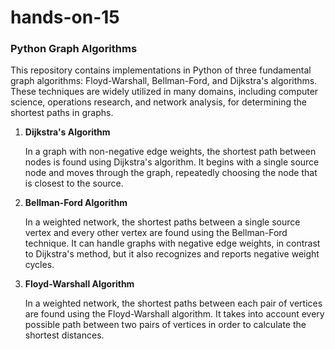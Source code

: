 # hands-on-15

### Python Graph Algorithms

This repository contains implementations in Python of three fundamental graph algorithms: Floyd-Warshall, Bellman-Ford, and Dijkstra's algorithms. These techniques are widely utilized in many domains, including computer science, operations research, and network analysis, for determining the shortest paths in graphs.

1. **Dijkstra's Algorithm**

   In a graph with non-negative edge weights, the shortest path between nodes is found using Dijkstra's algorithm. It begins with a single source node and moves through the graph, repeatedly choosing the node that is closest to the source.

2. **Bellman-Ford Algorithm**

   In a weighted network, the shortest paths between a single source vertex and every other vertex are found using the Bellman-Ford technique. It can handle graphs with negative edge weights, in contrast to Dijkstra's method, but it also recognizes and reports negative weight cycles.

3. **Floyd-Warshall Algorithm**

   In a weighted network, the shortest paths between each pair of vertices are found using the Floyd-Warshall algorithm. It takes into account every possible path between two pairs of vertices in order to calculate the shortest distances.
